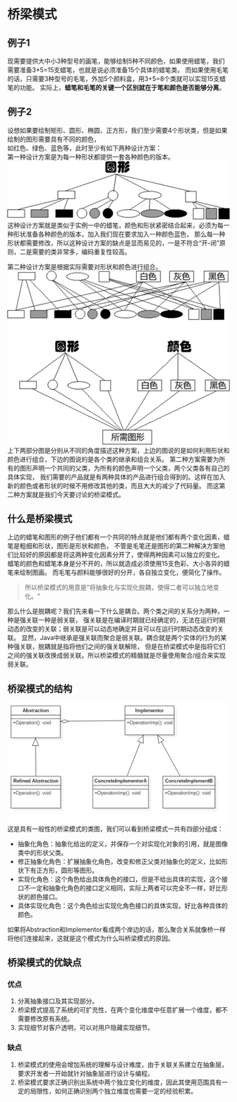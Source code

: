 # 桥梁模式

## 例子1
现需要提供大中小3种型号的画笔，能够绘制5种不同颜色，如果使用蜡笔，我们需要准备3*5=15支蜡笔，也就是说必须准备15个具体的蜡笔类。
而如果使用毛笔的话，只需要3种型号的毛笔，外加5个颜料盒，用3+5=8个类就可以实现15支蜡笔的功能。
实际上，**蜡笔和毛笔的关键一个区别就在于笔和颜色是否能够分离**。

## 例子2
设想如果要绘制矩形、圆形、椭圆、正方形，我们至少需要4个形状类，但是如果绘制的图形需要具有不同的颜色，  
如红色、绿色、蓝色等，此时至少有如下两种设计方案：  
第一种设计方案是为每一种形状都提供一套各种颜色的版本。  
![img.png](img.png)  
这种设计方案就是类似于实例一中的蜡笔，颜色和形状紧密结合起来，必须为每一种形状准备各种颜色的版本，加入我们现在要求加入一种颜色蓝色，
那么每一种形状都需要修改，所以这种设计方案的缺点是显而易见的，一是不符合“开-闭”原则，二是需要的类非常多，编码重复性较高。

第二种设计方案是根据实际需要对形状和颜色进行组合。  
![img_1.png](img_1.png)  
上下两部分图是分别从不同的角度描述这种方案，上边的图说的是如何利用形状和颜色进行组合，下边的图说的是各个类的继承和组合关系。
第二种方案需要为所有的图形声明一个共同的父类，为所有的颜色声明一个父类，两个父类各有自己的具体实现，
我们需要的产品就是有两种具体的产品进行组合得到的。这样在加入新的颜色或者形状的时候不用修改其他的类，而且大大的减少了代码量。
而这第二种方案就是我们今天要讨论的桥梁模式。

## 什么是桥梁模式
上边的蜡笔和图形的例子他们都有一个共同的特点就是他们都有两个变化因素，蜡笔是粗细和形状，图形是形状和颜色，
不管是毛笔还是图形的第二种解决方案他们比较好的原因都是将这两种变化因素分开了，使得两种因素可以独立的变化。
蜡笔的颜色和蜡笔本身是分不开的，所以就造成必须使用15支色彩、大小各异的蜡笔来绘制图画。
而毛笔与颜料能够很好的分开，各自独立变化，便简化了操作。
> 所以桥梁模式的用意是"将抽象化与实现化脱耦，使得二者可以独立地变化。"

那么什么是脱耦呢？我们先来看一下什么是耦合。两个类之间的关系分为两种，一种是强关联一种是弱关联，
强关联是在编译时期就已经确定的，无法在运行时期动态的改变的关联；弱关联是可以动态地确定并且可以在运行时期动态改变的关联。
显然，Java中继承是强关联而聚合是弱关联。耦合就是两个实体的行为的某种强关联，脱耦就是指将他们之间的强关联解除，
但是在桥梁模式中是指将它们之间的强关联改换成弱关联。所以桥梁模式的精髓就是尽量使用聚合/组合来实现弱关联。

## 桥梁模式的结构
![img_3.png](img_3.png)
这是具有一般性的桥梁模式的类图，我们可以看到桥梁模式一共有四部分组成：

- 抽象化角色：抽象化给出的定义，并保存一个对实现化对象的引用，就是图像类中的形状父类。
- 修正抽象化角色：扩展抽象化角色，改变和修正父类对抽象化的定义，比如形状下有正方形，圆形等图形。
- 实现化角色：这个角色给出具体角色的接口，但是不给出具体的实现，这个接口不一定和抽象化角色的接口定义相同，实际上两者可以完全不一样，好比形状的颜色接口。
- 具体实现化角色：这个角色给出实现化角色接口的具体实现，好比各种具体的颜色。

如果将Abstraction和Implementor看成两个岸边的话，那么聚合关系就像桥一样将他们连接起来，这就是这个模式为什么叫桥梁模式的原因。

## 桥梁模式的优缺点
### 优点 
1. 分离抽象接口及其实现部分。
2. 桥梁模式提高了系统的可扩充性，在两个变化维度中任意扩展一个维度，都不需要修改原有系统。
3. 实现细节对客户透明，可以对用户隐藏实现细节。
### 缺点
1. 桥梁模式的使用会增加系统的理解与设计难度，由于关联关系建立在抽象层，要求开发者一开始就针对抽象层进行设计与编程。
2. 桥梁模式要求正确识别出系统中两个独立变化的维度，因此其使用范围具有一定的局限性，如何正确识别两个独立维度也需要一定的经验积累。